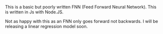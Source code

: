 This is a basic but poorly written FNN (Feed Forward Neural Network). This is written in Js with Node.JS.

Not as happy with this as an FNN only goes forward not backwards. I will be releasing a linear regression model soon.